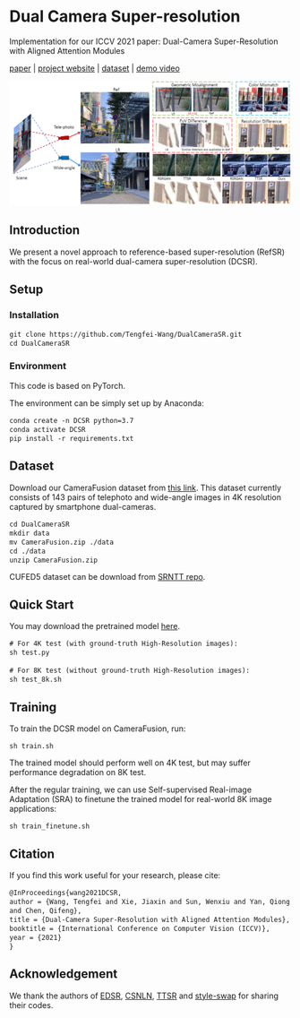 # Dual Camera Super-resolution
Implementation for our ICCV 2021 paper: Dual-Camera Super-Resolution with Aligned Attention Modules

[paper]( ) | [project website](https://tengfei-wang.github.io/Dual-Camera-SR/index.html) | [dataset]( ) | [demo video]( )

<img src="pics/demo.png" width="720px"/> 

## Introduction
We present a novel approach to reference-based super-resolution (RefSR) with the focus on real-world dual-camera super-resolution (DCSR).

## Setup
### Installation
```
git clone https://github.com/Tengfei-Wang/DualCameraSR.git
cd DualCameraSR
```

### Environment
This code is based on PyTorch.

The environment can be simply set up by Anaconda:
```
conda create -n DCSR python=3.7
conda activate DCSR
pip install -r requirements.txt
```

## Dataset
Download our CameraFusion dataset from [this link](https://drive.google.com/file/d/1SxU6D1yYTTnZnCyytTObsZxZQigWLciT/view?usp=sharing).
This dataset currently consists of 143 pairs of telephoto and wide-angle images in 4K resolution captured by smartphone dual-cameras.
```
cd DualCameraSR
mkdir data
mv CameraFusion.zip ./data
cd ./data
unzip CameraFusion.zip
```
CUFED5 dataset can be download from [SRNTT repo](https://github.com/ZZUTK/SRNTT).

## Quick Start
You may download the pretrained model [here]().

```
# For 4K test (with ground-truth High-Resolution images):
sh test.py

# For 8K test (without ground-truth High-Resolution images):
sh test_8k.sh
```


## Training
To train the DCSR model on CameraFusion, run:
```
sh train.sh
```
The trained model should perform well on 4K test, but may suffer performance degradation on 8K test.

After the regular training, we can use Self-supervised Real-image Adaptation (SRA) to finetune the trained model for real-world 8K image applications:
```
sh train_finetune.sh
```

## Citation
If you find this work useful for your research, please cite:
``` 
@InProceedings{wang2021DCSR,
author = {Wang, Tengfei and Xie, Jiaxin and Sun, Wenxiu and Yan, Qiong and Chen, Qifeng},
title = {Dual-Camera Super-Resolution with Aligned Attention Modules},
booktitle = {International Conference on Computer Vision (ICCV)},
year = {2021}
}
```

##  Acknowledgement
We thank the authors of [EDSR](https://github.com/sanghyun-son/EDSR-PyTorch), [CSNLN](https://github.com/SHI-Labs/Cross-Scale-Non-Local-Attention), [TTSR](https://github.com/researchmm/TTSR) and [style-swap](https://github.com/rtqichen/style-swap) for sharing their codes.
